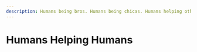 ```yaml
---
description: Humans being bros. Humans being chicas. Humans helping other humans.
---
```


# Humans Helping Humans

